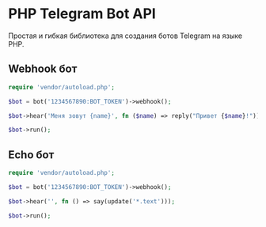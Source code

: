 # PHP Telegram Bot API

Простая и гибкая библиотека для создания ботов Telegram на языке PHP.

## Webhook бот
```php 
require 'vendor/autoload.php';

$bot = bot('1234567890:BOT_TOKEN')->webhook();

$bot->hear('Меня зовут {name}', fn ($name) => reply("Привет {$name}!"));

$bot->run();
```

## Echo бот
```php 
require 'vendor/autoload.php';

$bot = bot('1234567890:BOT_TOKEN')->webhook();

$bot->hear('', fn () => say(update('*.text')));

$bot->run();
```